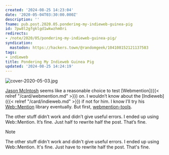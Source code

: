 ```yaml
---
created: '2024-08-25 14:23:04'
date: '2020-05-04T03:30:00.000Z'
description: ''
fname: pub.post.2020.05.pondering-my-indieweb-guinea-pig
id: 7pw8l2gfgklgd1wkwzhm0ri
redirects:
- /note/2020/05/pondering-my-indieweb-guinea-pig/
syndication:
  mastodon: https://hackers.town/@randomgeek/104108152121137583
tags:
- indieweb
title: Pondering My Indieweb Guinea Pig
updated: '2024-08-25 14:24:19'
---
```


![cover-2020-05-03.jpg](assets/img/2020/cover-2020-05-03.jpg "Can't throw the YAPC::NA shirt away yet. Hasn't worn through completely")

<a class="u-category h-card" href="https://jmac.org">Jason McIntosh</a> seems like a reasonable choice to test [Webmention]({{< relref "/card/webmention.md" >}}) on. I wouldn’t know about the [Indieweb]({{< relref "/card/indieweb.md" >}}) if not for him. I know I’ll try his [Web::Mention](https://metacpan.org/pod/Web::Mention) library eventually. But first, [webmention-tools](https://github.com/Ryuno-Ki/webmention-tools).

The other stuff didn’t work and didn’t give useful errors. I ended up using Web::Mention. It’s fine. Just half to rewrite half the post. That’s fine.

> [!NOTE]
> The other stuff didn't work and didn't give useful errors.  I ended up using Web::Mention.  It's fine.  Just have to rewrite half the post.  That's fine.